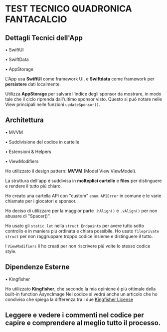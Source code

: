 # TEST TECNICO QUADRONICA FANTACALCIO 

## Dettagli Tecnici dell'App

• SwiftUI

• SwiftData 

• AppStorage


L'App usa **SwiftUI** come framework UI, e **Swiftdata** come framework per **persistere** dati localmente.

Utilizza **AppStorage** per salvare l'indice degli sponsor da mostrare, in modo tale che il ciclo riprenda dall'ultimo sponsor visto.
Questo si puó notare nelle View principali nelle funzioni `updateSponsor()`.

## Architettura

• MVVM

• Suddivisione del codice in cartelle

• Estensioni & Helpers

• ViewModifiers


Ho utilizzato il design pattern: **MVVM** (Model View ViewModel).

La struttura dell'app é suddivisa in **molteplici cartelle** e **files** per distinguere e rendere il tutto piú chiaro.

Ho creato una cartella API con "custom" `enum APIError` in comune e le varie chiamate per i giocatori e sponsor.

Ho deciso di utilizzare per la maggior parte `.hAlign()` e `.vAlign()` per non abusare di "Spacer()".

Ho usato gli `static let` nella `struct Endpoints` per avere tutto sotto controllo e in maniera piú ordinata e chiara possibile.
Ho usato `fileprivate struct` per non raggruppare troppo codice insieme e distinguere il tutto.

I `ViewModifiers` li ho creati per non riscrivere piú volte lo stesso codice style.

## Dipendenze Esterne

• Kingfisher

Ho utilizzato **Kingfisher**, che secondo la mia opinione é piú ottimale della built-in function AsyncImage
Nel codice si vedrá anche un articolo che ho condiviso che spiega la differenza tra i due
[Kingfisher License](https://github.com/onevcat/Kingfisher/blob/master/LICENSE)

## Leggere e vedere i commenti nel codice per capire e comprendere al meglio tutto il processo.


